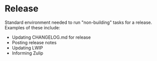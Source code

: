# Release

Standard environment needed to run "non-building" tasks for a release. Examples of these include:

- Updating CHANGELOG.md for release
- Posting release notes
- Updating LWIP
- Informing Zulip
